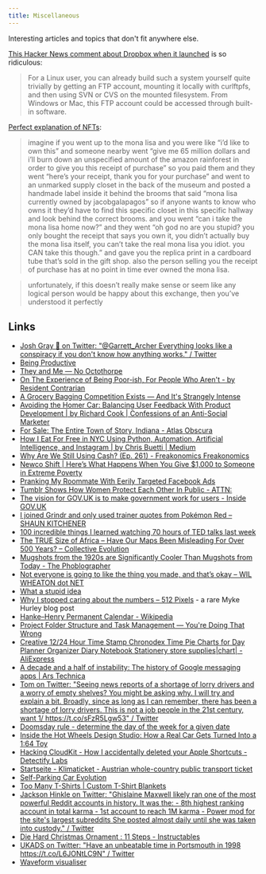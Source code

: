 ```yaml
---
title: Miscellaneous
---
```


Interesting articles and topics that don't fit anywhere else.

[This Hacker News comment about Dropbox when it launched](https://news.ycombinator.com/item?id=9224) is so ridiculous:

> For a Linux user, you can already build such a system yourself quite trivially by getting an FTP account, mounting it locally with curlftpfs, and then using SVN or CVS on the mounted filesystem. From Windows or Mac, this FTP account could be accessed through built-in software.

[Perfect explanation of NFTs](https://queersamus.tumblr.com/post/649552477605249025):

> imagine if you went up to the mona lisa and you were like “i’d like to own this” and someone nearby went “give me 65 million dollars and i’ll burn down an unspecified amount of the amazon rainforest in order to give you this receipt of purchase” so you paid them and they went “here’s your receipt, thank you for your purchase” and went to an unmarked supply closet in the back of the museum and posted a handmade label inside it behind the brooms that said “mona lisa currently owned by jacobgalapagos” so if anyone wants to know who owns it they’d have to find this specific closet in this specific hallway and look behind the correct brooms. and you went “can i take the mona lisa home now?” and they went “oh god no are you stupid? you only bought the receipt that says you own it, you didn’t actually buy the mona lisa itself, you can’t take the real mona lisa you idiot. you CAN take this though.” and gave you the replica print in a cardboard tube that’s sold in the gift shop. also the person selling you the receipt of purchase has at no point in time ever owned the mona lisa.

> unfortunately, if this doesn’t really make sense or seem like any logical person would be happy about this exchange, then you’ve understood it perfectly

## Links

- [Josh Gray 🌵 on Twitter: "@Garrett_Archer Everything looks like a conspiracy if you don't know how anything works." / Twitter](https://twitter.com/jpgftw/status/1433810574366838788)
- [Being Productive](https://www.firesofmay.com/productivity-tips-tricks-tools/)
- [They and Me — No Octothorpe](https://www.nooctothorpe.com/blog/2021/7/14/they-and-me)
- [On The Experience of Being Poor-ish, For People Who Aren't - by Resident Contrarian](https://residentcontrarian.substack.com/p/on-the-experience-of-being-poor-ish)
- [A Grocery Bagging Competition Exists — And It's Strangely Intense](https://www.delish.com/food/a19436412/grocery-bagger-competition-video/)
- [Avoiding the Homer Car: Balancing User Feedback With Product Development | by Richard Cook | Confessions of an Anti-Social Marketer](https://medium.com/confessions-of-an-anti-social-marketer/avoiding-the-homer-car-balancing-user-feedback-with-product-development-b8e924e7d583)
- [For Sale: The Entire Town of Story, Indiana - Atlas Obscura](https://www.atlasobscura.com/articles/story-indiana-for-sale)
- [How I Eat For Free in NYC Using Python, Automation, Artificial Intelligence, and Instagram | by Chris Buetti | Medium](https://medium.com/@chrisbuetti/how-i-eat-for-free-in-nyc-using-python-automation-artificial-intelligence-and-instagram-a5ed8a1e2a10)
- [Why Are We Still Using Cash? (Ep. 261) - Freakonomics Freakonomics](https://freakonomics.com/podcast/still-using-cash/)
- [Newco Shift | Here’s What Happens When You Give $1,000 to Someone in Extreme Poverty](https://shift.newco.co/2016/09/16/Heres-What-Happens-When-You-Give--1000-to-Someone-in-Extreme-Poverty/)
- [Pranking My Roommate With Eerily Targeted Facebook Ads](http://ghostinfluence.com/the-ultimate-retaliation-pranking-my-roommate-with-targeted-facebook-ads/)
- [Tumblr Shows How Women Protect Each Other In Public - ATTN:](https://archive.attn.com/stories/8398/tumblr-posts-show-how-women-protect-each-other-in-public)
- [The vision for GOV.UK is to make government work for users - Inside GOV.UK](https://insidegovuk.blog.gov.uk/2016/03/09/the-vision-for-gov-uk-is-to-make-government-work-for-users/)
- [I joined Grindr and only used trainer quotes from Pokémon Red – SHAUN KITCHENER](https://shaunkitchener.com/2015/10/14/i-joined-grindr-and-only-used-trainer-quotes-from-pokemon-red/)
- [100 incredible things I learned watching 70 hours of TED talks last week](https://alifeofproductivity.com/100-incredible-things-learned-watching-ted-talks/)
- [The TRUE Size of Africa – Have Our Maps Been Misleading For Over 500 Years? – Collective Evolution](https://www.collective-evolution.com/2013/07/01/the-true-size-of-africa-have-our-maps-been-misleading-for-over-500-years/)
- [Mugshots from the 1920s are Significantly Cooler Than Mugshots from Today - The Phoblographer](https://www.thephoblographer.com/2013/08/19/mugshots-from-the-1920s-are-significantly-cooler-than-mugshots-from-today/)
- [Not everyone is going to like the thing you made, and that’s okay – WIL WHEATON dot NET](http://wilwheaton.net/2013/12/not-everyone-is-going-to-like-the-thing-you-made-and-thats-okay/)
- [What a stupid idea](https://dcurt.is/what-a-stupid-idea)
- [Why I stopped caring about the numbers – 512 Pixels](https://512pixels.net/2013/04/greater-than/) - a rare Myke Hurley blog post
- [Hanke–Henry Permanent Calendar - Wikipedia](https://en.wikipedia.org/wiki/Hanke%E2%80%93Henry_Permanent_Calendar)
- [Project Folder Structure and Task Management — You're Doing That Wrong](https://doingthatwrong.com/home/foldersandtasks)
- [Creative 12/24 Hour Time Stamp Chronodex Time Pie Charts for Day Planner Organizer Diary Notebook Stationery store supplies|chart| - AliExpress](https://www.aliexpress.com/item/32691429037.html)
- [A decade and a half of instability: The history of Google messaging apps | Ars Technica](https://arstechnica.com/gadgets/2021/08/a-decade-and-a-half-of-instability-the-history-of-google-messaging-apps/)
- [Tom on Twitter: "Seeing news reports of a shortage of lorry drivers and a worry of empty shelves? You might be asking why. I will try and explain a bit. Broadly, since as long as I can remember, there has been a shortage of lorry drivers. This is not a job people in the 21st century, want 1/ https://t.co/sFzR5Lgw53" / Twitter](https://twitter.com/thelorryist/status/1409887566753566730)
- [Doomsday rule - determine the day of the week for a given date](https://en.wikipedia.org/wiki/Doomsday_rule)
- [Inside the Hot Wheels Design Studio: How a Real Car Gets Turned Into a 1:64 Toy](https://www.thedrive.com/news/42183/inside-the-hot-wheels-design-studio-how-a-real-car-gets-turned-into-a-164-toy)
- [Hacking CloudKit - How I accidentally deleted your Apple Shortcuts - Detectify Labs](https://labs.detectify.com/2021/09/13/hacking-cloudkit-how-i-accidentally-deleted-your-apple-shortcuts/)
- [Startseite - Klimaticket - Austrian whole-country public transport ticket](https://www.klimaticket.at/en/)
- [Self-Parking Car Evolution](https://trekhleb.dev/self-parking-car-evolution/)
- [Too Many T-Shirts | Custom T-Shirt Blankets](https://toomanytshirts.co.uk/)
- [Jackson Hinkle on Twitter: "Ghislaine Maxwell likely ran one of the most powerful Reddit accounts in history. It was the: - 8th highest ranking account in total karma - 1st account to reach 1M karma - Power mod for the site's largest subreddits She posted almost daily until she was taken into custody." / Twitter](https://twitter.com/jacksonhinklle/status/1469085948784758785)
- [Die Hard Christmas Ornament : 11 Steps - Instructables](https://www.instructables.com/Die-Hard-Christmas-Ornament/)
- [UKADS on Twitter: "Have an unbeatable time in Portsmouth in 1998 https://t.co/L6JONtLC9N" / Twitter](https://twitter.com/ukads3/status/1456924374116745218)
- [Waveform visualiser](https://jbt.io/waveform/)